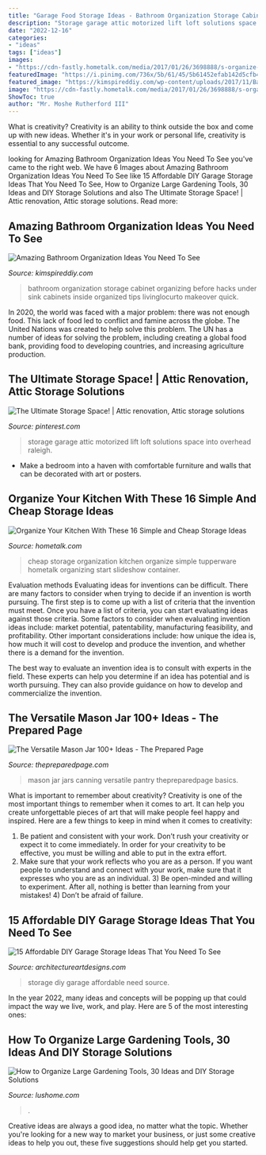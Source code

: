 ```yaml
---
title: "Garage Food Storage Ideas - Bathroom Organization Storage Cabinet Organizing Before Hacks Under Sink Cabinets Inside Organized Tips Livinglocurto Makeover Quick"
description: "Storage garage attic motorized lift loft solutions space into overhead raleigh"
date: "2022-12-16"
categories:
- "ideas"
tags: ["ideas"]
images:
- "https://cdn-fastly.hometalk.com/media/2017/01/26/3698888/s-organize-your-kitchen-with-these-16-simple-and-cheap-storage-ideas-kitchen-design-organizing-storage-ideas.jpg?size=1600x1000&amp;nocrop=1"
featuredImage: "https://i.pinimg.com/736x/5b/61/45/5b61452efab142d5cfb41206349e0919.jpg"
featured_image: "https://kimspireddiy.com/wp-content/uploads/2017/11/Bathroom-Cabinet-Organization.jpg"
image: "https://cdn-fastly.hometalk.com/media/2017/01/26/3698888/s-organize-your-kitchen-with-these-16-simple-and-cheap-storage-ideas-kitchen-design-organizing-storage-ideas.jpg?size=1600x1000&amp;nocrop=1"
ShowToc: true
author: "Mr. Moshe Rutherford III"
---
```



What is creativity?
Creativity is an ability to think outside the box and come up with new ideas. Whether it's in your work or personal life, creativity is essential to any successful outcome.

	

		
looking for Amazing Bathroom Organization Ideas You Need To See you've came to the right web. We have 6 Images about Amazing Bathroom Organization Ideas You Need To See like 15 Affordable DIY Garage Storage Ideas That You Need To See, How to Organize Large Gardening Tools, 30 Ideas and DIY Storage Solutions and also The Ultimate Storage Space! | Attic renovation, Attic storage solutions. Read more:
		
    
## Amazing Bathroom Organization Ideas You Need To See

<img loading=lazy src="https://kimspireddiy.com/wp-content/uploads/2017/11/Bathroom-Cabinet-Organization.jpg" onerror="this.onerror=null;this.src='https://tse1.mm.bing.net/th?id=OIP.6QmYEDGtJnNuKBOoOVXTNwHaE7&amp;pid=15.1';" alt="Amazing Bathroom Organization Ideas You Need To See">

_Source: kimspireddiy.com_

>bathroom organization storage cabinet organizing before hacks under sink cabinets inside organized tips livinglocurto makeover quick. 

	

In 2020, the world was faced with a major problem: there was not enough food. This lack of food led to conflict and famine across the globe. The United Nations was created to help solve this problem. The UN has a number of ideas for solving the problem, including creating a global food bank, providing food to developing countries, and increasing agriculture production.

    
## The Ultimate Storage Space! | Attic Renovation, Attic Storage Solutions

<img loading=lazy src="https://i.pinimg.com/736x/5b/61/45/5b61452efab142d5cfb41206349e0919.jpg" onerror="this.onerror=null;this.src='https://tse2.mm.bing.net/th?id=OIP.W-iu0lPs2rIvw24xwc-FKwHaKx&amp;pid=15.1';" alt="The Ultimate Storage Space! | Attic renovation, Attic storage solutions">

_Source: pinterest.com_

>storage garage attic motorized lift loft solutions space into overhead raleigh. 

	

- Make a bedroom into a haven with comfortable furniture and walls that can be decorated with art or posters.

    
## Organize Your Kitchen With These 16 Simple And Cheap Storage Ideas

<img loading=lazy src="https://cdn-fastly.hometalk.com/media/2017/01/26/3698888/s-organize-your-kitchen-with-these-16-simple-and-cheap-storage-ideas-kitchen-design-organizing-storage-ideas.jpg?size=1600x1000&amp;nocrop=1" onerror="this.onerror=null;this.src='https://tse2.mm.bing.net/th?id=OIP.fIsy05TeWpOJjExJdf_sMwHaJ4&amp;pid=15.1';" alt="Organize Your Kitchen With These 16 Simple and Cheap Storage Ideas">

_Source: hometalk.com_

>cheap storage organization kitchen organize simple tupperware hometalk organizing start slideshow container. 

	

Evaluation methods
Evaluating ideas for inventions can be difficult. There are many factors to consider when trying to decide if an invention is worth pursuing. The first step is to come up with a list of criteria that the invention must meet. Once you have a list of criteria, you can start evaluating ideas against those criteria.
Some factors to consider when evaluating invention ideas include: market potential, patentability, manufacturing feasibility, and profitability. Other important considerations include: how unique the idea is, how much it will cost to develop and produce the invention, and whether there is a demand for the invention.

The best way to evaluate an invention idea is to consult with experts in the field. These experts can help you determine if an idea has potential and is worth pursuing. They can also provide guidance on how to develop and commercialize the invention.

    
## The Versatile Mason Jar 100+ Ideas - The Prepared Page

<img loading=lazy src="https://www.thepreparedpage.com/wp-content/uploads/2014/09/mypantryshelf-1024x7682.jpg" onerror="this.onerror=null;this.src='https://tse3.mm.bing.net/th?id=OIP.kOWkTYh7uwY-xRO-mUr7GgHaFj&amp;pid=15.1';" alt="The Versatile Mason Jar 100+ Ideas - The Prepared Page">

_Source: thepreparedpage.com_

>mason jar jars canning versatile pantry thepreparedpage basics. 

	

What is important to remember about creativity?
Creativity is one of the most important things to remember when it comes to art. It can help you create unforgettable pieces of art that will make people feel happy and inspired. Here are a few things to keep in mind when it comes to creativity: 
1) Be patient and consistent with your work. Don’t rush your creativity or expect it to come immediately. In order for your creativity to be effective, you must be willing and able to put in the extra effort. 
2) Make sure that your work reflects who you are as a person. If you want people to understand and connect with your work, make sure that it expresses who you are as an individual. 3) Be open-minded and willing to experiment. After all, nothing is better than learning from your mistakes! 4) Don’t be afraid of failure.

    
## 15 Affordable DIY Garage Storage Ideas That You Need To See

<img loading=lazy src="https://www.architectureartdesigns.com/wp-content/uploads/2017/08/8-37.jpg" onerror="this.onerror=null;this.src='https://tse4.mm.bing.net/th?id=OIP.rmNBcxakZ7bOQc60FDP3GAHaHa&amp;pid=15.1';" alt="15 Affordable DIY Garage Storage Ideas That You Need To See">

_Source: architectureartdesigns.com_

>storage diy garage affordable need source. 

	

In the year 2022, many ideas and concepts will be popping up that could impact the way we live, work, and play. Here are 5 of the most interesting ones:

    
## How To Organize Large Gardening Tools, 30 Ideas And DIY Storage Solutions

<img loading=lazy src="https://www.lushome.com/wp-content/uploads/2020/01/storage-ideas-gadening-tools-11.jpg" onerror="this.onerror=null;this.src='https://tse2.mm.bing.net/th?id=OIP.1GGCyq0UV2ovxBIfGfxOiwHaJ3&amp;pid=15.1';" alt="How to Organize Large Gardening Tools, 30 Ideas and DIY Storage Solutions">

_Source: lushome.com_

>. 

	

Creative ideas are always a good idea, no matter what the topic. Whether you're looking for a new way to market your business, or just some creative ideas to help you out, these five suggestions should help get you started.

